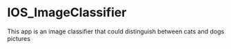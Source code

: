 # IOS_ImageClassifier
This app is an image classifier that could distinguish between cats and dogs pictures 
